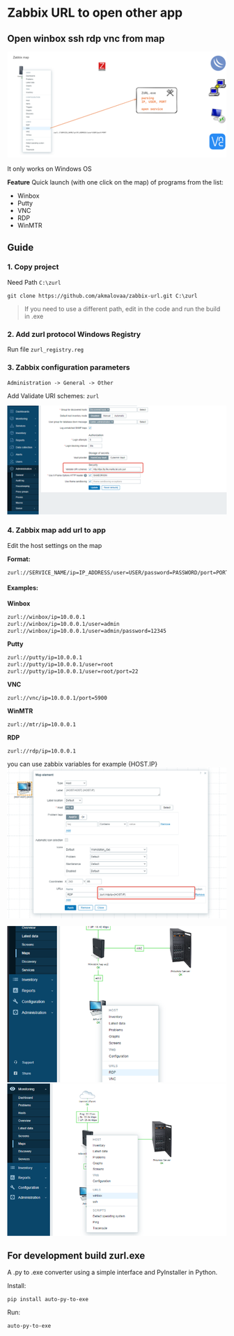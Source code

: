 # Zabbix URL to open other app
## Open winbox ssh rdp vnc from map
![scheme](./images/scheme.excalidraw.png)

It only works on Windows OS

**Feature**
Quick launch (with one click on the map) of programs from the list:
- Winbox
- Putty
- VNC
- RDP
- WinMTR



## Guide

### 1. Copy project

Need Path `C:\zurl`

```shell
git clone https://github.com/akmalovaa/zabbix-url.git C:\zurl
```

> If you need to use a different path, edit in the code and run the build in .exe


### 2. Add zurl protocol Windows Registry

Run file `zurl_registry.reg`

### 3. Zabbix configuration parameters


`Administration -> General -> Other`

Add Validate URI schemes: `zurl`

![config_uri](./images/config_uri.png)




### 4. Zabbix map add url to app

Edit the host settings on the map

**Format:**
```
zurl://SERVICE_NAME/ip=IP_ADDRESS/user=USER/password=PASSWORD/port=PORT
```

#### Examples:


**Winbox**
```
zurl://winbox/ip=10.0.0.1
zurl://winbox/ip=10.0.0.1/user=admin
zurl://winbox/ip=10.0.0.1/user=admin/password=12345
```

**Putty**
```
zurl://putty/ip=10.0.0.1
zurl://putty/ip=10.0.0.1/user=root
zurl://putty/ip=10.0.0.1/user=root/port=22
```

**VNC**
```
zurl://vnc/ip=10.0.0.1/port=5900
```

**WinMTR**
```
zurl://mtr/ip=10.0.0.1
```

**RDP**
```
zurl://rdp/ip=10.0.0.1
```

you can use zabbix variables for example {HOST.IP}
![zurl_host_ip](./images/zurl_host_ip.png)

![urls_rdp](./images/urls_rdp.png)
![urls_winbox](./images/urls_winbox.png)


## For development build zurl.exe

A .py to .exe converter using a simple interface and PyInstaller in Python.

Install:
```shell
pip install auto-py-to-exe
```

Run:
```shell
auto-py-to-exe
```